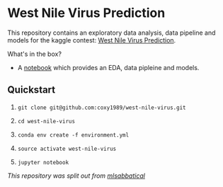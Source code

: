 # West Nile Virus Prediction

This repository contains an exploratory data analysis, data pipeline and models for the kaggle contest: [West Nile Virus Prediction](https://www.kaggle.com/c/predict-west-nile-virus).

What's in the box?

- A [notebook](https://nbviewer.jupyter.org/github/coxy1989/west-nile-virus/blob/master/west_nile_virus.ipynb) which provides an EDA, data pipleine and models.

## Quickstart

1. `git clone git@github.com:coxy1989/west-nile-virus.git`

2. `cd west-nile-virus` 

3. `conda env create -f environment.yml`

3. `source activate west-nile-virus`

4. `jupyter notebook`

*This repository was split out from [mlsabbatical](https://github.com/coxy1989/mlsabbatical)*
